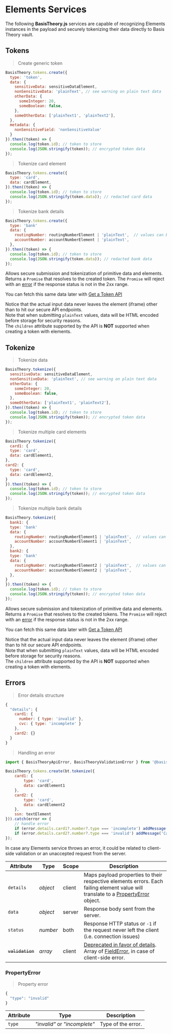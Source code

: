 # Elements Services

The following **BasisTheory.js** services are capable of recognizing Elements instances in the payload and securely tokenizing their data directly to Basis Theory vault. 

## Tokens

> Create generic token

```javascript
BasisTheory.tokens.create({
  type: 'token',
  data: {
    sensitiveData: sensitiveDataElement,
    nonSensitiveData: 'plainText', // see warning on plain text data
    otherData: {
      someInteger: 20,
      someBoolean: false,
    },
    someOtherData: ['plainText1', 'plainText2'],
  },
  metadata: {
    nonSensitiveField: 'nonSensitiveValue'
  }
}).then((token) => {
  console.log(token.id); // token to store
  console.log(JSON.stringify(token)); // encrypted token data
});
```

> Tokenize card element

```javascript
BasisTheory.tokens.create({
  type: 'card',
  data: cardElement,
}).then((token) => {
  console.log(token.id); // token to store
  console.log(JSON.stringify(token.data)); // redacted card data
});
```

> Tokenize bank details

```javascript
BasisTheory.tokens.create({
  type: 'bank'
  data: {
    routingNumber: routingNumberElement | 'plainText',  // values can be either a TextElement or plain text (see warning).
    accountNumber: accountNumberElement | 'plainText',
  },
}).then((token) => {
  console.log(token.id); // token to store
  console.log(JSON.stringify(token.data)); // redacted bank data
});
```

Allows secure submission and tokenization of primitive data and elements. Returns a `Promise` that resolves to the created token. The
`Promise` will reject with an [error](#elements-services-errors) if the response status is not in the 2xx range.

You can fetch this same data later with [Get a Token API](/api-reference#tokens-get-a-token)

<aside class="notice">
  <span>Notice that the actual input data never leaves the element (iframe) other than to hit our secure API endpoints.</span>
</aside>

<aside class="warning">
  <span>Note that when submitting <code>plainText</code> values, data will be HTML encoded before storage for security reasons.
</aside>

<aside class="warning">
  <span>The <code>children</code> attribute supported by the API is <strong>NOT</strong> supported when creating a token with elements.</span>
</aside>

## Tokenize

> Tokenize data

```javascript
BasisTheory.tokenize({
  sensitiveData: sensitiveDataElement,
  nonSensitiveData: 'plainText', // see warning on plain text data
  otherData: {
    someInteger: 20,
    someBoolean: false,
  },
  someOtherData: ['plainText1', 'plainText2'],
}).then((token) => {
  console.log(token.id); // token to store
  console.log(JSON.stringify(token)); // encrypted token data
});
```

> Tokenize multiple card elements

```javascript
BasisTheory.tokenize({
  card1: {
  type: 'card',
  data: cardElement1,
},
card2: {
  type: 'card',
  data: cardElement2,
}
}).then((token) => {
  console.log(token.id); // token to store
  console.log(JSON.stringify(token)); // encrypted token data
});
```

> Tokenize multiple bank details

```javascript
BasisTheory.tokenize({
  bank1: {
  type: 'bank'
  data: {
    routingNumber: routingNumberElement1 | 'plainText',  // values can be either a TextElement or plain text (see warning).
    accountNumber: accountNumberElement1 | 'plainText',
  },
  bank2: {
  type: 'bank'
  data: {
    routingNumber: routingNumberElement2 | 'plainText',  // values can be either a TextElement or plain text (see warning).
    accountNumber: accountNumberElement2 | 'plainText',
  },
}
}).then((token) => {
  console.log(token.id); // token to store
  console.log(JSON.stringify(token)); // encrypted token data
});
```

Allows secure submission and tokenization of primitive data and elements. Returns a `Promise` that resolves to the created tokens. The
`Promise` will reject with an [error](#elements-services-errors) if the response status is not in the 2xx range.

You can fetch this same data later with [Get a Token API](/api-reference#tokens-get-a-token)

<aside class="notice">
  <span>Notice that the actual input data never leaves the element (iframe) other than to hit our secure API endpoints.</span>
</aside>

<aside class="warning">
  <span>Note that when submitting <code>plainText</code> values, data will be HTML encoded before storage for security reasons.
</aside>

<aside class="warning">
  <span>The <code>children</code> attribute supported by the API is <strong>NOT</strong> supported when creating a token with elements.</span>
</aside>


## Errors

> Error details structure

```jsx
{
  "details": {
    card1: {
      number: { type: 'invalid' },
      cvc: { type: 'incomplete' }
    },
    card2: {}
  }
}
```

> Handling an error

```javascript
import { BasisTheoryApiError, BasisTheoryValidationError } from '@basis-theory/basis-theory-js/common';

BasisTheory.tokens.create(bt.tokenize({
    card1: {
        type: 'card',
        data: cardElement1
    },
    card2: {
        type: 'card',
        data: cardElement2
    },
    ssn: textElement
})).catch(error => {
    // handle error
    if (error.details.card1?.number?.type === 'incomplete') addMessage('Card 1 number is incomplete');
    if (error.details.card2?.number?.type === 'invalid') addMessage('Card 2 number is invalid');
});
```

In case any Elements service throws an error, it could be related to client-side validation or an unaccepted request from the server.

Attribute    | Type       | Scope  | Description
------------ | ---------- | ------ | -----------
`details`     | *object*   | client | Maps payload properties to their respective elements errors. Each failing element value will translate to a [PropertyError](#elements-services-errors-propertyerror) object.
`data`       | *object*   | server | Response body sent from the server.
`status`     | *number*   | both   | Response HTTP status or `-1` if the request never left the client (i.e. connection issues)
~~`validation`~~ | *array*    | client | [Deprecated in favor of details](#deprecations-deprecated-features). Array of [FieldError](#element-events-on-change-fielderror), in case of client-side error. 

### PropertyError

> Property error

```jsx
{
  "type": "invalid"
}
```

Attribute  | Type       | Description
---------- | ---------- | -----------
`type`     | *"invalid"* or *"incomplete"*   | Type of the error.
